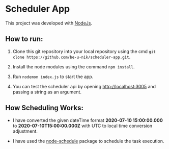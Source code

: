 # Scheduler App

This project was developed with [NodeJs](https://nodejs.org/en/docs/).

## How to run:

1. Clone this git repository into your local repository using the cmd `git clone https://github.com/be-u-nik/scheduler-app.git`.

2. Install the node modules using the command `npm install`.

3. Run `nodemon index.js` to start the app.

4. You can test the scheduler api by opening [http://localhost:3005](http://localhost:3005) and passing a string as an argument.

## How Scheduling Works:

- I have converted the given dateTime format **2020-07-10 15:00:00.000** to **2020-07-10T15:00:00.000Z** with UTC to local time conversion adjustment.

- I have used the [node-schedule](https://www.npmjs.com/package/node-schedule) package to schedule the task execution.
